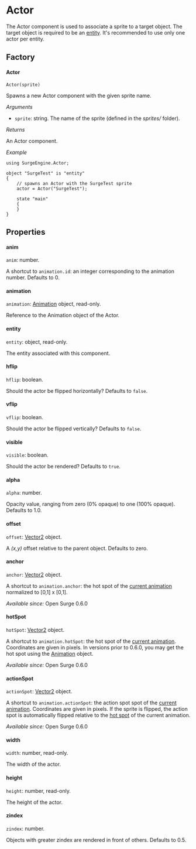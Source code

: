 Actor
=====

The Actor component is used to associate a sprite to a target object. The target object is required to be an [entity](/engine/entity). It's recommended to use only one actor per entity.

Factory
-------

#### Actor

`Actor(sprite)`

Spawns a new Actor component with the given sprite name.

*Arguments*

* `sprite`: string. The name of the sprite (defined in the *sprites/* folder).

*Returns*

An Actor component.

*Example*
```
using SurgeEngine.Actor;

object "SurgeTest" is "entity"
{
    // spawns an Actor with the SurgeTest sprite
    actor = Actor("SurgeTest");

    state "main"
    {
    }
}
```



Properties
----------

#### anim

`anim`: number.

A shortcut to `animation.id`: an integer corresponding to the animation number. Defaults to 0.

#### animation

`animation`: [Animation](/engine/animation) object, read-only.

Reference to the Animation object of the Actor.

#### entity

`entity`: object, read-only.

The entity associated with this component.

#### hflip

`hflip`: boolean.

Should the actor be flipped horizontally? Defaults to `false`.

#### vflip

`vflip`: boolean.

Should the actor be flipped vertically? Defaults to `false`.

#### visible

`visible`: boolean.

Should the actor be rendered? Defaults to `true`.

#### alpha

`alpha`: number.

Opacity value, ranging from zero (0% opaque) to one (100% opaque). Defaults to 1.0.

#### offset

`offset`: [Vector2](/engine/vector2) object.

A *(x,y)* offset relative to the parent object. Defaults to zero.

#### anchor

`anchor`: [Vector2](/engine/vector2) object.

A shortcut to `animation.anchor`: the hot spot of the [current animation](#animation) normalized to [0,1] x [0,1].

*Available since:* Open Surge 0.6.0

#### hotSpot

`hotSpot`: [Vector2](/engine/vector2) object.

A shortcut to `animation.hotSpot`: the hot spot of the [current animation](#animation). Coordinates are given in pixels. In versions prior to 0.6.0, you may get the hot spot using the [Animation](/engine/animation#hotspot) object.

*Available since:* Open Surge 0.6.0

#### actionSpot

`actionSpot`: [Vector2](/engine/vector2) object.

A shortcut to `animation.actionSpot`: the action spot spot of the [current animation](#animation). Coordinates are given in pixels. If the sprite is flipped, the action spot is automatically flipped relative to the [hot spot](/engine/animation#hotspot) of the current animation.

*Available since:* Open Surge 0.6.0

#### width

`width`: number, read-only.

The width of the actor.

#### height

`height`: number, read-only.

The height of the actor.

#### zindex

`zindex`: number.

Objects with greater zindex are rendered in front of others. Defaults to 0.5.
